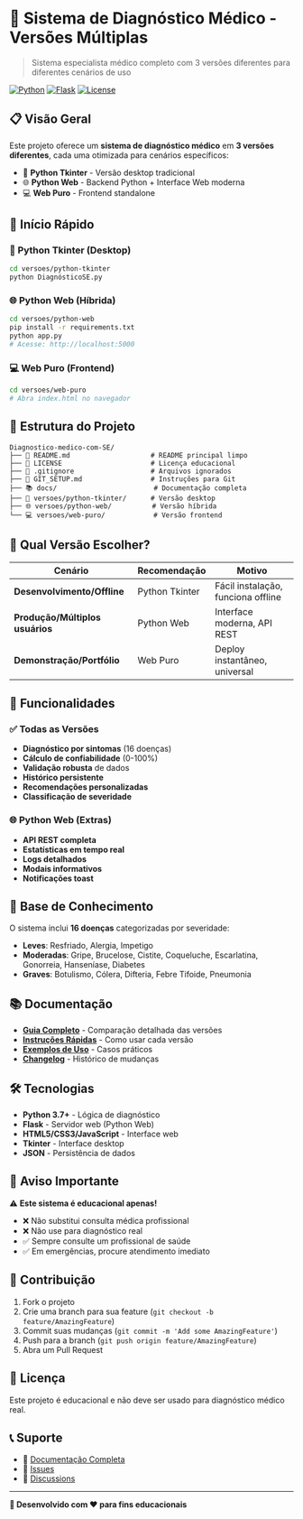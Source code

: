 # 🏥 Sistema de Diagnóstico Médico - Versões Múltiplas

> Sistema especialista médico completo com 3 versões diferentes para diferentes cenários de uso

[![Python](https://img.shields.io/badge/Python-3.7+-blue.svg)](https://www.python.org/)
[![Flask](https://img.shields.io/badge/Flask-2.3+-green.svg)](https://flask.palletsprojects.com/)
[![License](https://img.shields.io/badge/License-Educational-yellow.svg)](LICENSE)

## 📋 Visão Geral

Este projeto oferece um **sistema de diagnóstico médico** em **3 versões diferentes**, cada uma otimizada para cenários específicos:

- 🐍 **Python Tkinter** - Versão desktop tradicional
- 🌐 **Python Web** - Backend Python + Interface Web moderna  
- 💻 **Web Puro** - Frontend standalone

## 🚀 Início Rápido

### 🐍 Python Tkinter (Desktop)
```bash
cd versoes/python-tkinter
python DiagnósticoSE.py
```

### 🌐 Python Web (Híbrida)
```bash
cd versoes/python-web
pip install -r requirements.txt
python app.py
# Acesse: http://localhost:5000
```

### 💻 Web Puro (Frontend)
```bash
cd versoes/web-puro
# Abra index.html no navegador
```

## 📁 Estrutura do Projeto

```
Diagnostico-medico-com-SE/
├── 📄 README.md                    # README principal limpo
├── 📄 LICENSE                      # Licença educacional
├── 📄 .gitignore                   # Arquivos ignorados
├── 📄 GIT_SETUP.md                 # Instruções para Git
├── 📚 docs/                        # Documentação completa
├── 🐍 versoes/python-tkinter/      # Versão desktop
├── 🌐 versoes/python-web/          # Versão híbrida
└── 💻 versoes/web-puro/            # Versão frontend
```

## 🎯 Qual Versão Escolher?

| Cenário | Recomendação | Motivo |
|---------|--------------|--------|
| **Desenvolvimento/Offline** | Python Tkinter | Fácil instalação, funciona offline |
| **Produção/Múltiplos usuários** | Python Web | Interface moderna, API REST |
| **Demonstração/Portfólio** | Web Puro | Deploy instantâneo, universal |

## 🔧 Funcionalidades

### ✅ Todas as Versões
- **Diagnóstico por sintomas** (16 doenças)
- **Cálculo de confiabilidade** (0-100%)
- **Validação robusta** de dados
- **Histórico persistente**
- **Recomendações personalizadas**
- **Classificação de severidade**

### 🌐 Python Web (Extras)
- **API REST completa**
- **Estatísticas em tempo real**
- **Logs detalhados**
- **Modais informativos**
- **Notificações toast**

## 🏥 Base de Conhecimento

O sistema inclui **16 doenças** categorizadas por severidade:

- **Leves**: Resfriado, Alergia, Impetigo
- **Moderadas**: Gripe, Brucelose, Cistite, Coqueluche, Escarlatina, Gonorreia, Hanseníase, Diabetes  
- **Graves**: Botulismo, Cólera, Difteria, Febre Tifoide, Pneumonia

## 📚 Documentação

- **[Guia Completo](docs/COMPARACAO_VERSOES.md)** - Comparação detalhada das versões
- **[Instruções Rápidas](docs/INSTRUCOES_RAPIDAS.md)** - Como usar cada versão
- **[Exemplos de Uso](docs/exemplo_uso.md)** - Casos práticos
- **[Changelog](docs/CHANGELOG.md)** - Histórico de mudanças

## 🛠️ Tecnologias

- **Python 3.7+** - Lógica de diagnóstico
- **Flask** - Servidor web (Python Web)
- **HTML5/CSS3/JavaScript** - Interface web
- **Tkinter** - Interface desktop
- **JSON** - Persistência de dados

## 🚨 Aviso Importante

⚠️ **Este sistema é educacional apenas!**

- ❌ Não substitui consulta médica profissional
- ❌ Não use para diagnóstico real
- ✅ Sempre consulte um profissional de saúde
- ✅ Em emergências, procure atendimento imediato

## 🤝 Contribuição

1. Fork o projeto
2. Crie uma branch para sua feature (`git checkout -b feature/AmazingFeature`)
3. Commit suas mudanças (`git commit -m 'Add some AmazingFeature'`)
4. Push para a branch (`git push origin feature/AmazingFeature`)
5. Abra um Pull Request

## 📄 Licença

Este projeto é educacional e não deve ser usado para diagnóstico médico real.

## 📞 Suporte

- 📖 [Documentação Completa](docs/)
- 🐛 [Issues](https://github.com/seu-usuario/Diagnostico-medico-com-SE/issues)
- 💬 [Discussions](https://github.com/seu-usuario/Diagnostico-medico-com-SE/discussions)

---

**🎯 Desenvolvido com ❤️ para fins educacionais** 